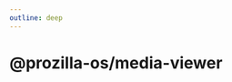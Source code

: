 ```yaml
---
outline: deep
---
```


# @prozilla-os/media-viewer

<!--@include: ../../../../../packages/apps/media-viewer/README.md{13,}-->